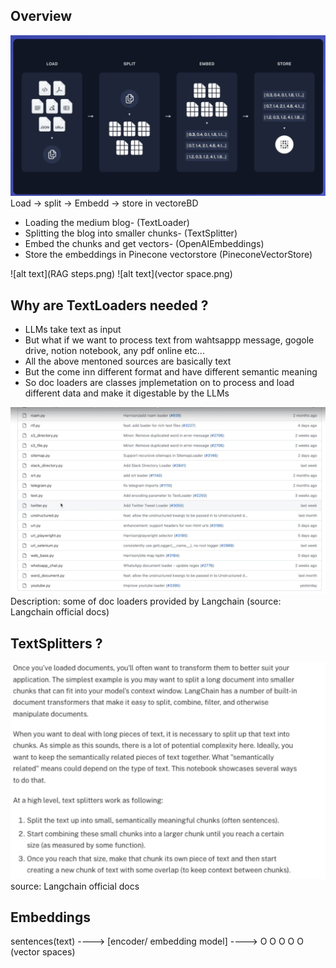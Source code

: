 ## Overview

![alt text](image.png)
Load -> split -> Embedd -> store in vectoreBD
- Loading the medium blog- (TextLoader)
- Splitting the blog into smaller chunks- (TextSplitter)
- Embed the chunks and get vectors- (OpenAIEmbeddings)
- Store the embeddings in Pinecone vectorstore (PineconeVectorStore)

![alt text](RAG steps.png)
![alt text](vector space.png)

## Why are TextLoaders needed ?
- LLMs take text as input 
- But what if we want to process text from wahtsappp message, gogole drive, notion notebook, any pdf online etc...
- All the above mentoned sources are basically text
- But the come inn different format and have different semantic meaning
- So doc loaders are classes jmplemetation on to process and load different data and make it digestable by the LLMs

![alt text](image-2.png)
Description: some of doc loaders provided by Langchain (source: Langchain official docs)

## TextSplitters ?
![alt text](image-3.png)
source: Langchain official docs

## Embeddings

sentences(text) ---->  [encoder/ embedding model] ----> O O O O O (vector spaces)



